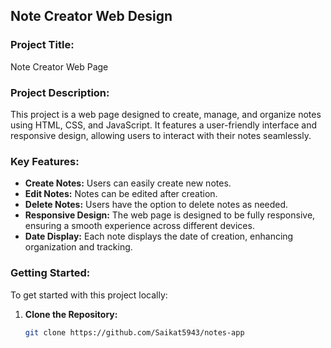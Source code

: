 ## Note Creator Web Design

### Project Title:
Note Creator Web Page

### Project Description:
This project is a web page designed to create, manage, and organize notes using HTML, CSS, and JavaScript. It features a user-friendly interface and responsive design, allowing users to interact with their notes seamlessly.

### Key Features:
- **Create Notes:** Users can easily create new notes.
- **Edit Notes:** Notes can be edited after creation.
- **Delete Notes:** Users have the option to delete notes as needed.
- **Responsive Design:** The web page is designed to be fully responsive, ensuring a smooth experience across different devices.
- **Date Display:** Each note displays the date of creation, enhancing organization and tracking.

### Getting Started:
To get started with this project locally:

1. **Clone the Repository:**
   ```bash
   git clone https://github.com/Saikat5943/notes-app
